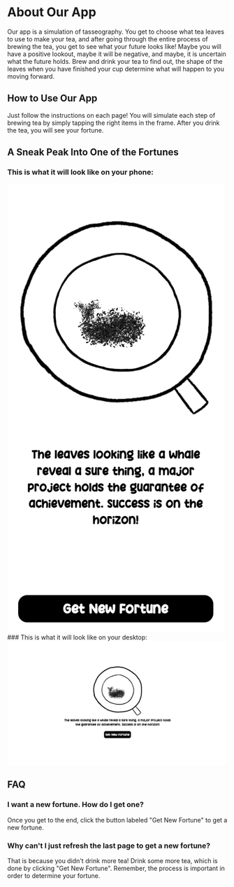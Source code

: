 # About Our App
Our app is a simulation of tasseography. You get to choose what tea leaves to use to make your tea, and after going through the entire process of brewing the tea, you get to see what your future looks like! Maybe you will have a positive lookout, maybe it will be negative, and maybe, it is uncertain what the future holds. Brew and drink your tea to find out, the shape of the leaves when you have finished your cup determine what will happen to you moving forward.

## How to Use Our App
Just follow the instructions on each page! You will simulate each step of brewing tea by simply tapping the right items in the frame. After you drink the tea, you will see your fortune.

## A Sneak Peak Into One of the Fortunes
### This is what it will look like on your phone:
<img src="./doc_images/sneakPeekImagePhone.png"/>
### This is what it will look like on your desktop:
<img src="./doc_images/sneakPeekImageDesktop.png"/>

## FAQ
### I want a new fortune. How do I get one?
Once you get to the end, click the button labeled "Get New Fortune" to get a new fortune.
### Why can't I just refresh the last page to get a new fortune?
That is because you didn't drink more tea! Drink some more tea, which is done by clicking "Get New Fortune". Remember, the process is important in order to determine your fortune.

